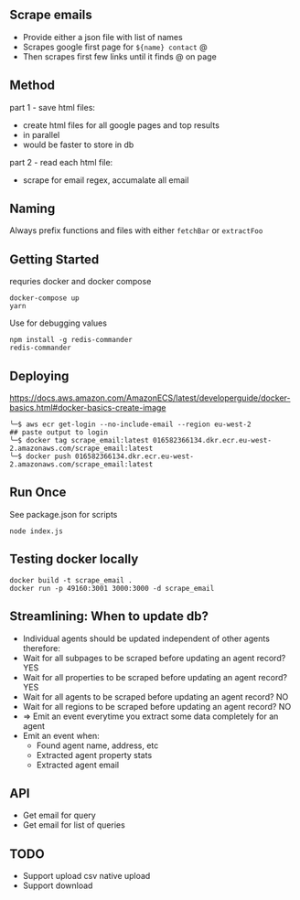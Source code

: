 ## Scrape emails

- Provide either a json file with list of names
- Scrapes google first page for `${name} contact`  @
- Then scrapes first few links until it finds @ on page

## Method

part 1 - save html files:
- create html files for all google pages and top results
- in parallel
- would be faster to store in db

part 2 - read each html file:
- scrape for email regex, accumalate all email

## Naming

Always prefix functions and files with either `fetchBar` or `extractFoo`

## Getting Started

requries docker and docker compose

    docker-compose up
    yarn

Use for debugging values

    npm install -g redis-commander
    redis-commander

## Deploying


https://docs.aws.amazon.com/AmazonECS/latest/developerguide/docker-basics.html#docker-basics-create-image

	╰─$ aws ecr get-login --no-include-email --region eu-west-2
	## paste output to login
	╰─$ docker tag scrape_email:latest 016582366134.dkr.ecr.eu-west-2.amazonaws.com/scrape_email:latest
	╰─$ docker push 016582366134.dkr.ecr.eu-west-2.amazonaws.com/scrape_email:latest

## Run Once

See package.json for scripts

    node index.js

## Testing docker locally

    docker build -t scrape_email .
    docker run -p 49160:3001 3000:3000 -d scrape_email

## Streamlining: When to update db?

- Individual agents should be updated independent of other agents therefore:
- Wait for all subpages to be scraped before updating an agent record? YES
- Wait for all properties to be scraped before updating an agent record? YES
- Wait for all agents to be scraped before updating an agent record? NO
- Wait for all regions to be scraped before updating an agent record? NO
- => Emit an event everytime you extract some data completely for an agent
- Emit an event when:
    - Found agent name, address, etc
    - Extracted agent property stats
    - Extracted agent email


## API
- Get email for query
- Get email for list of queries


## TODO
- Support upload csv native upload
- Support download


